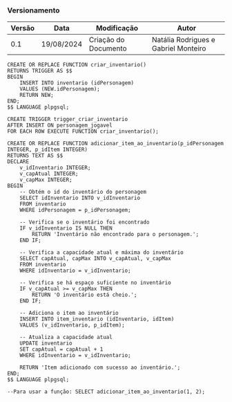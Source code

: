 ### Versionamento

| Versão | Data       | Modificação                                                                              | Autor                               |
| ------ | ---------- | ---------------------------------------------------------------------------------------- | ----------------------------------- |
| 0.1    | 19/08/2024        | Criação do Documento                                                                     | Natália Rodrigues e Gabriel Monteiro |

```
CREATE OR REPLACE FUNCTION criar_inventario()
RETURNS TRIGGER AS $$
BEGIN
    INSERT INTO inventario (idPersonagem)
    VALUES (NEW.idPersonagem);
    RETURN NEW;
END;
$$ LANGUAGE plpgsql;

CREATE TRIGGER trigger_criar_inventario
AFTER INSERT ON personagem_jogavel
FOR EACH ROW EXECUTE FUNCTION criar_inventario();

CREATE OR REPLACE FUNCTION adicionar_item_ao_inventario(p_idPersonagem INTEGER, p_idItem INTEGER)
RETURNS TEXT AS $$
DECLARE
    v_idInventario INTEGER;
    v_capAtual INTEGER;
    v_capMax INTEGER;
BEGIN
    -- Obtém o id do inventário do personagem
    SELECT idInventario INTO v_idInventario
    FROM inventario
    WHERE idPersonagem = p_idPersonagem;

    -- Verifica se o inventário foi encontrado
    IF v_idInventario IS NULL THEN
        RETURN 'Inventário não encontrado para o personagem.';
    END IF;

    -- Verifica a capacidade atual e máxima do inventário
    SELECT capAtual, capMax INTO v_capAtual, v_capMax
    FROM inventario
    WHERE idInventario = v_idInventario;

    -- Verifica se há espaço suficiente no inventário
    IF v_capAtual >= v_capMax THEN
        RETURN 'O inventário está cheio.';
    END IF;

    -- Adiciona o item ao inventário
    INSERT INTO item_inventario (idInventario, idItem)
    VALUES (v_idInventario, p_idItem);

    -- Atualiza a capacidade atual
    UPDATE inventario
    SET capAtual = capAtual + 1
    WHERE idInventario = v_idInventario;

    RETURN 'Item adicionado com sucesso ao inventário.';
END;
$$ LANGUAGE plpgsql;

--Para usar a função: SELECT adicionar_item_ao_inventario(1, 2);
```
